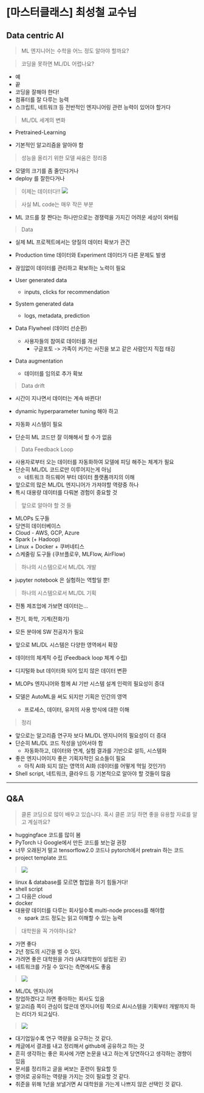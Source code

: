 # [마스터클래스] 최성철 교수님

## Data centric AI

> ML 엔지니어는 수학을 어느 정도 알아야 할까요?

> 코딩을 못하면 ML/DL 어렵나요?

- 예
- 끝
- 코딩을 잘해야 한다!
- 컴퓨터를 잘 다루는 능력
- 스크립트, 네트워크 등 전반적인 엔지니어링 관련 능력이 있어야 할거다

> ML/DL 세계의 변화

- Pretrained-Learning

- 기본적인 알고리즘을 알아야 함

> 성능을 올리기 위한 모델 싸움은 정리중

- 모델의 크기를 좀 줄인다거나
- deploy 를 잘한다거나

> 이제는 데이터다!!
    ![](./img/2021-08-19-18-17-10.png)

> 사실 ML code는 매우 작은 부분

- ML 코드를 잘 짠다는 하나만으로는 경쟁력을 가지긴 어려운 세상이 와버림

> Data

- 실제 ML 프로젝트에서는 양질의 데이터 확보가 관건
- Production time 데이터와 Experiment 데이터가 다른 문제도 발생
- 끊임없이 데이터를 관리하고 확보하는 노력이 필요

- User generated data
  - inputs, clicks for recommendation
- System generated data
  - logs, metadata, prediction
- Data Flywheel (데이터 선순환)
  - 사용자들의 참여로 데이터를 개선
    - 구글포토 -> 가족이 커가는 사진을 보고 같은 사람인지 직접 태깅
- Data augmentation
  - 데이터를 임의로 추가 확보

> Data drift 

- 시간이 지나면서 데이터는 계속 바뀐다!

- dynamic hyperparameter tuning 해야 하고
- 자동화 시스템이 필요
- 단순히 ML 코드만 잘 이해해서 할 수가 없음

> Data Feedback Loop

- 사용자로부터 오는 데이터를 자동화하여 모델에 피딩 해주는 체계가 필요
- 단순히 ML/DL 코드로만 이루어지는게 아님
  - 네트워크 하드웨어 부터 데이터 플랫폼까지의 이해
- 앞으로의 많은 ML/DL 엔지니어가 가져야할 역량중 하나
- 특시 대용량 데이터를 다뤄본 경험이 중요할 것

> 앞으로 알아야 할 것 들

- MLOPs 도구들
- 당연히 데이터베이스
- Cloud - AWS, GCP, Azure
- Spark (+ Hadoop)
- Linux + Docker + 쿠버네티스
- 스케줄링 도구들 (쿠브플로우, MLFlow, AirFlow)

> 하나의 시스템으로서 ML/DL 개발

- jupyter notebook 은 실험하는 역할일 뿐!

> 하나의 시스템으로서 ML/DL 기획

- 전통 제조업에 가보면 데이터는...
- 전기, 화학, 기계(전화기)
- 모든 분야에 SW 전공자가 필요

- 앞으로 ML/DL 시스템은 다양한 영역에서 확장
- 데이터의 체계적 수립 (Feedback loop 체계 수립)
- 디지털화 but 데이터화 되어 있지 않은 데이터 변환
- MLOPs 엔지니어와 함께 AI 기반 시스템 설계 인력의 필요성이 증대
- 모델은 AutoML을 써도 되지만 기획은 인간의 영역
  - 프로세스, 데이터, 유저의 사용 방식에 대한 이해

> 정리

- 앞으로는 알고리즘 연구자 보다 ML/DL 엔지니어의 필요성이 더 증대
- 단순히 ML/DL 코드 작성을 넘어서야 함
  - 자동화하고, 데이터와 연계, 실험 결과를 기반으로 설득, 시스템화
- 좋은 엔지니어이자 좋은 기획자적인 요소들이 필요
  - 아직 AI화 되지 않는 영역의 AI화 (데이터를 어떻게 먹일 것인가!)
- Shell script, 네트워크, 클라우드 등 기본적으로 알아야 할 것들이 많음

---
## Q&A

> 클론 코딩으로 많이 배우고 있습니다. 혹시 클론 코딩 하면 좋을 유용할 자료를 알고 계실까요?

- huggingface 코드를 많이 봄
- PyTorch 나 Google에서 만든 코드를 보는걸 권장
- 너무 오래된거 말고 tensorflow2.0 코드나 pytorch에서 pretrain 하는 코드
- project template 코드

> ![](./img/2021-08-19-18-51-11.png)

- linux & database를 모르면 협업을 하기 힘들거다!
- shell script
- 그 다음은 cloud
- docker
- 대용량 데이터를 다루는 회사일수록 multi-node process를 해야함
  - spark 코드 정도는 읽고 이해할 수 있는 능력

> 대학원을 꼭 가야하나요?

- 가면 좋다
- 2년 정도의 시간을 벌 수 있다.
- 가려면 좋은 대학원을 가라 (AI대학원이 설립된 곳)
- 네트워크를 가질 수 있다는 측면에서도 좋음

> ![](./img/2021-08-19-18-54-58.png)

- ML/DL 엔지니어
- 창업하겠다고 하면 좋아하는 회사도 있음
- 알고리즘 쪽이 관심이 많은데 엔지니어링 쪽으로 AI시스템을 기획부터 개발까지 하는 리더가 되고싶다.

> ![](./img/2021-08-19-18-57-09.png)

- 대기업일수록 연구 역량을 요구하는 것 같다.
- 캐글에서 결과를 내고 정리해서 github에 공유하고 하는 것
- 흔히 생각하는 좋은 회사에 가면 논문을 내고 하는게 당연하다고 생각하는 경향이 있음
- 문서를 정리하고 글을 써보는 훈련이 필요할 듯
- 영어로 공유하는 역량을 가지는 것이 필요할 것 같다.
- 취준을 위해 1년을 보낼거면 AI 대학원을 가는게 나쁘지 않은 선택인 것 같다.

